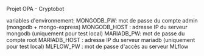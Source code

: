 Projet OPA - Cryptobot

variables d'environnement:
	MONGODB_PW: mot de passe du compte admin (mongodb + mongo-express)
	MONGODB_HOST : adresse IP du serveur mongodb (uniquement pour test local)
	MARIADB_PW: mot de passe du compte root
	MARIADB_HOST : adresse IP du serveur mariadb (uniquement pour test local)
	MLFLOW_PW : mot de passe d'accès au serveur MLflow

